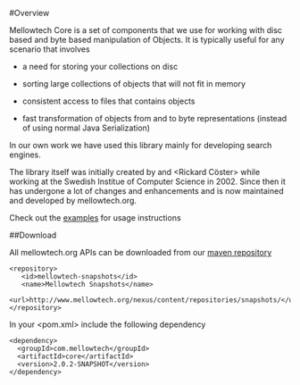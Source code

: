 #Overview

Mellowtech Core is a set of components that we use for working with disc based
and byte based manipulation of Objects. It is typically useful for any scenario
that involves

* a need for storing your collections on disc

* sorting large collections of objects that will not fit in memory

* consistent access to files that contains objects

* fast transformation of objects from and to byte representations (instead of using normal Java Serialization)

In our own work we have used this library mainly for developing search engines.

The library itself was initially created by <Martin Svensson> and <Rickard Cöster> while
working at the Swedish Institue of Computer Science in 2002. Since then it has undergone
a lot of changes and enhancements and is now maintained and developed by mellowtech.org.

Check out the [examples](docs/examples.md) for usage instructions

##Download

All mellowtech.org APIs can be downloaded from our [maven repository](http://www.mellowtech.org/nexus)

```
<repository>
   <id>mellowtech-snapshots</id>
   <name>Mellowtech Snapshots</name>
   <url>http://www.mellowtech.org/nexus/content/repositories/snapshots/</url>
</repository>
```


In your <pom.xml> include the following dependency


```
<dependency>
  <groupId>com.mellowtech</groupId>
  <artifactId>core</artifactId>
  <version>2.0.2-SNAPSHOT</version>
</dependency>
```
